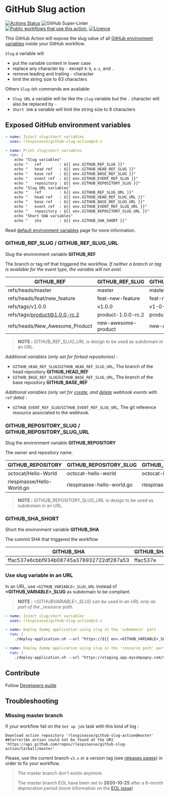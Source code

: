 # GitHub Slug action

[![Actions Status][1]][2]
![GitHub Super-Linter][13]
[![Public workflows that use this action.][8]][9]
[![Licence][11]][12]

This GitHub Action will expose the slug value of all [GitHub environment variables][10] inside your GitHub workflow.

`Slug` a variable will

- put the variable content in lower case
- replace any character by `-` except `0-9`, `a-z`, and `.`
- remove leading and trailing `-` character
- limit the string size to 63 characters

Others `Slug`-ish commands are available:

- `Slug URL` a variable will be like the `slug` variable but the `.` character will also be replaced by `-`
- `Short SHA` a variable will limit the string size to 8 characters

## Exposed GitHub environment variables

```yaml
- name: Inject slug/short variables
  uses: rlespinasse/github-slug-action@v3.x

- name: Print slug/short variables
  run: |
    echo "Slug variables"
    echo "   ref        : ${{ env.GITHUB_REF_SLUG }}"
    echo "   head ref   : ${{ env.GITHUB_HEAD_REF_SLUG }}"
    echo "   base ref   : ${{ env.GITHUB_BASE_REF_SLUG }}"
    echo "   event ref  : ${{ env.GITHUB_EVENT_REF_SLUG }}"
    echo "   repository : ${{ env.GITHUB_REPOSITORY_SLUG }}"
    echo "Slug URL variables"
    echo "   ref        : ${{ env.GITHUB_REF_SLUG_URL }}"
    echo "   head ref   : ${{ env.GITHUB_HEAD_REF_SLUG_URL }}"
    echo "   base ref   : ${{ env.GITHUB_BASE_REF_SLUG_URL }}"
    echo "   event ref  : ${{ env.GITHUB_EVENT_REF_SLUG_URL }}"
    echo "   repository : ${{ env.GITHUB_REPOSITORY_SLUG_URL }}"
    echo "Short SHA variables"
    echo "   sha        : ${{ env.GITHUB_SHA_SHORT }}"
```

Read [default environment variables][3] page for more information.

### GITHUB_REF_SLUG / GITHUB_REF_SLUG_URL

Slug the environment variable **GITHUB_REF**

The branch or tag ref that triggered the workflow.
_If neither a branch or tag is available for the event type, the variable will not exist._

| GITHUB_REF                     | GITHUB_REF_SLUG     | GITHUB_REF_SLUG_URL |
| ------------------------------ | ------------------- | ------------------- |
| refs/heads/master              | master              | master              |
| refs/heads/feat/new_feature    | feat-new-feature    | feat-new-feature    |
| refs/tags/v1.0.0               | v1.0.0              | v1-0-0              |
| refs/tags/product@1.0.0-rc.2   | product-1.0.0-rc.2  | product-1-0-0-rc-2  |
| refs/heads/New_Awesome_Product | new-awesome-product | new-awesome-product |

> **NOTE :**
> GITHUB_REF_SLUG_URL is design to be used as subdomain in an URL.

_Additional variables (only set for forked repositories) :_

- `GITHUB_HEAD_REF_SLUG`/`GITHUB_HEAD_REF_SLUG_URL`, The branch of the head repository **GITHUB_HEAD_REF**
- `GITHUB_BASE_REF_SLUG`/`GITHUB_BASE_REF_SLUG_URL`, The branch of the base repository **GITHUB_BASE_REF**

_Additional variables (only set for [create][4], and [delete][5] webhook events with `ref` data) :_

- `GITHUB_EVENT_REF_SLUG`/`GITHUB_EVENT_REF_SLUG_URL`, The git reference resource associated to the webhook.

### GITHUB_REPOSITORY_SLUG / GITHUB_REPOSITORY_SLUG_URL

Slug the environment variable **GITHUB_REPOSITORY**

The owner and repository name.

| GITHUB_REPOSITORY          | GITHUB_REPOSITORY_SLUG     | GITHUB_REPOSITORY_SLUG_URL |
| -------------------------- | -------------------------- | -------------------------- |
| octocat/Hello-World        | octocat-hello-world        | octocat-hello-world        |
| rlespinasse/Hello-World.go | rlespinasse-hello-world.go | rlespinasse-hello-world-go |

> **NOTE :**
> GITHUB_REPOSITORY_SLUG_URL is design to be used as subdomain in an URL.

### GITHUB_SHA_SHORT

Short the environment variable **GITHUB_SHA**

The commit SHA that triggered the workflow

| GITHUB_SHA                               | GITHUB_SHA_SHORT |
| ---------------------------------------- | ---------------- |
| ffac537e6cbbf934b08745a378932722df287a53 | ffac537e         |

### Use slug variable in an URL

In an URL, use `<GITHUB_VARIABLE>_SLUG_URL` instead of **<GITHUB_VARIABLE>\_SLUG** as subdomain to be compliant.

> **NOTE :**
> <GITHUB*VARIABLE>\_SLUG can be used in an URL only as part of the \_resource path*.

```yaml
- name: Inject slug/short variables
  uses: rlespinasse/github-slug-action@v3.x

- name: Deploy dummy application using slug in the 'subdomain' part
  run: |
    ./deploy-application.sh --url "https://${{ env.<GITHUB_VARIABLE>_SLUG_URL }}.staging.app.mycompagny.com"

- name: Deploy dummy application using slug in the 'resource path' part
  run: |
    ./deploy-application.sh --url "https://staging.app.mycompagny.com/${{ env.<GITHUB_VARIABLE>_SLUG }}"
```

## Contribute

Follow [Developers guide](DEVELOPERS.md)

## Troubleshooting

### Missing master branch

If your workflow fail on the `Set up job` task with this kind of log :

```text
Download action repository 'rlespinasse/github-slug-action@master'
##[error]An action could not be found at the URI 'https://api.github.com/repos/rlespinasse/github-slug-action/tarball/master'
```

Please, use the current branch `v3.x` or a version tag (see [releases pages][6]) in order to fix your workflow.

> The master branch don't exists anymore.
>
> The master branch EOL have been set to **2020-10-25** after a 6-month deprecation period (more information on the [EOL issue][7])

[1]: https://github.com/rlespinasse/github-slug-action/workflows/Build/badge.svg
[2]: https://github.com/rlespinasse/github-slug-action/actions
[3]: https://help.github.com/en/actions/configuring-and-managing-workflows/using-environment-variables#default-environment-variables
[4]: https://docs.github.com/en/developers/webhooks-and-events/webhook-events-and-payloads#create
[5]: https://docs.github.com/en/developers/webhooks-and-events/webhook-events-and-payloads#delete
[6]: https://github.com/rlespinasse/github-slug-action/releases
[7]: https://github.com/rlespinasse/github-slug-action/issues/15
[8]: https://img.shields.io/endpoint?url=https%3A%2F%2Fapi-git-master.endbug.vercel.app%2Fapi%2Fgithub-actions%2Fused-by%3Faction%3Drlespinasse%2Fgithub-slug-action%26badge%3Dtrue
[9]: https://github.com/search?o=desc&q=rlespinasse/github-slug-action+path%3A.github%2Fworkflows+language%3AYAML&s=&type=Code
[10]: https://docs.github.com/en/free-pro-team@latest/actions/reference/environment-variables#default-environment-variables
[11]: https://img.shields.io/github/license/rlespinasse/github-slug-action
[12]: https://github.com/rlespinasse/github-slug-action/blob/v3.x/LICENSE
[13]: https://github.com/rlespinasse/github-slug-action/workflows/Lint/badge.svg
